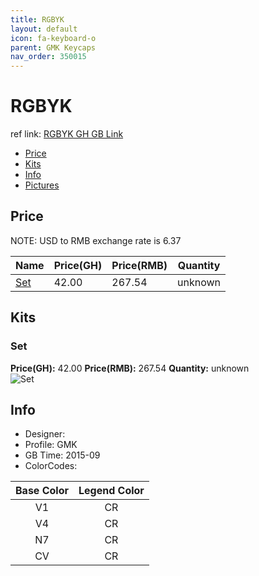 ```yaml
---
title: RGBYK
layout: default
icon: fa-keyboard-o
parent: GMK Keycaps
nav_order: 350015
---
```


# RGBYK

ref link: [RGBYK GH GB Link](https://geekhack.org/index.php?topic=73626.0)

* [Price](#price)
* [Kits](#kits)
* [Info](#info)
* [Pictures](#pictures)


## Price  
NOTE: USD to RMB exchange rate is 6.37

| Name          | Price(GH)    |  Price(RMB) | Quantity |
| ------------- | ------------ |  ---------- | -------- |
|[Set](#set)|42.00|267.54|unknown|


## Kits
### Set
**Price(GH):** 42.00    **Price(RMB):** 267.54    **Quantity:** unknown  
<img src="{{ 'assets/images/gmk-keycaps/rgbyk/kits_pics/set.png' | relative_url }}" alt="Set" class="image featured">


## Info
* Designer: 
* Profile: GMK 
* GB Time: 2015-09
* ColorCodes:  

|Base Color      | Legend Color
| :-------------: | :------------:
|V1|CR
|V4|CR
|N7|CR
|CV|CR
